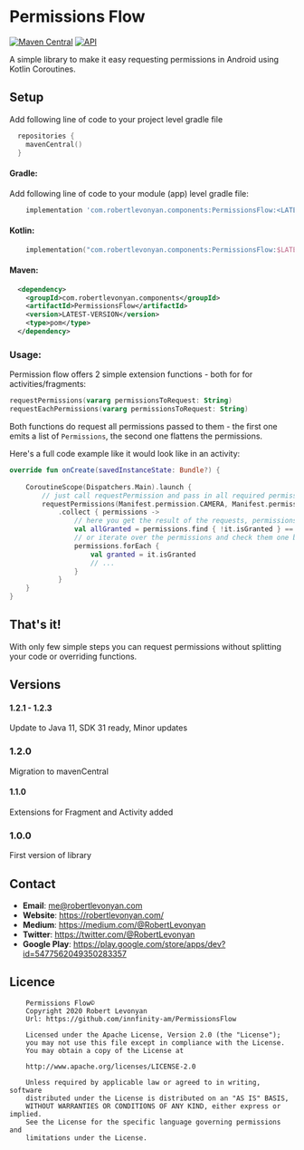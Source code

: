 # Permissions Flow
[![Maven Central](https://maven-badges.herokuapp.com/maven-central/com.robertlevonyan.components/PermissionsFlow/badge.svg)](https://maven-badges.herokuapp.com/maven-central/com.robertlevonyan.components/PermissionsFlow)
[![API](https://img.shields.io/badge/API-21%2B-yellow.svg?style=flat)](https://android-arsenal.com/api?level=21)

A simple library to make it easy requesting permissions in Android using Kotlin Coroutines.

## Setup

Add following line of code to your project level gradle file

```kotlin
  repositories {
    mavenCentral()
  }
```

#### Gradle:

Add following line of code to your module (app) level gradle file:

```groovy
    implementation 'com.robertlevonyan.components:PermissionsFlow:<LATEST-VERSION>'
```

#### Kotlin:

```kotlin
    implementation("com.robertlevonyan.components:PermissionsFlow:$LATEST_VERSION")
```

#### Maven:

```xml
  <dependency>
    <groupId>com.robertlevonyan.components</groupId>
    <artifactId>PermissionsFlow</artifactId>
    <version>LATEST-VERSION</version>
    <type>pom</type>
  </dependency>
```

### Usage:

Permission flow offers 2 simple extension functions - both for for activities/fragments:

```kotlin
requestPermissions(vararg permissionsToRequest: String)
requestEachPermissions(vararg permissionsToRequest: String)
```

Both functions do request all permissions passed to them - the first one emits a list of `Permissions`, the second one flattens the permissions.

Here's a full code example like it would look like in an activity:


```kotlin
override fun onCreate(savedInstanceState: Bundle?) {
 
    CoroutineScope(Dispatchers.Main).launch {
        // just call requestPermission and pass in all required permissions
        requestPermissions(Manifest.permission.CAMERA, Manifest.permission.WRITE_EXTERNAL_STORAGE)
            .collect { permissions ->
                // here you get the result of the requests, permissions holds a list of Permission requests and you can check if all of them have been granted:
                val allGranted = permissions.find { !it.isGranted } == null
                // or iterate over the permissions and check them one by one
                permissions.forEach { 
                	val granted = it.isGranted
                	// ...
                }
            }
	}
}
```

## That's it!

With only few simple steps you can request permissions without splitting your code or overriding functions.

## Versions

#### 1.2.1 - 1.2.3

Update to Java 11,
SDK 31 ready,
Minor updates

### 1.2.0

Migration to mavenCentral

#### 1.1.0

Extensions for Fragment and Activity added

### 1.0.0

First version of library

## Contact

- **Email**: me@robertlevonyan.com
- **Website**: https://robertlevonyan.com/
- **Medium**: https://medium.com/@RobertLevonyan
- **Twitter**: https://twitter.com/@RobertLevonyan
- **Google Play**: https://play.google.com/store/apps/dev?id=5477562049350283357

## Licence

```
    Permissions Flow©
    Copyright 2020 Robert Levonyan
    Url: https://github.com/innfinity-am/PermissionsFlow

    Licensed under the Apache License, Version 2.0 (the "License");
    you may not use this file except in compliance with the License.
    You may obtain a copy of the License at

    http://www.apache.org/licenses/LICENSE-2.0

    Unless required by applicable law or agreed to in writing, software
    distributed under the License is distributed on an "AS IS" BASIS,
    WITHOUT WARRANTIES OR CONDITIONS OF ANY KIND, either express or implied.
    See the License for the specific language governing permissions and
    limitations under the License.
```
